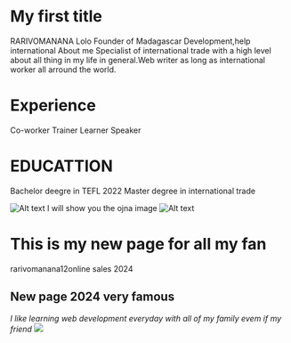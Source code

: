 # My first title
RARIVOMANANA Lolo
Founder of Madagascar Development,help international
About me
Specialist of international trade with a high level about all thing in my life in general.Web writer as long as international worker all arround the world.

# Experience
Co-worker
Trainer
Learner
Speaker
# EDUCATTION
Bachelor deegre in TEFL 2022
Master degree in international trade

![Alt text](https://picsum.photos/200/300)
I will show you the ojna image
![Alt text](./onja_logo.png)
# This is my new page for all my fan 
rarivomanana12online sales 2024

## New page 2024 very famous
*I like learning web development everyday with all of my family evem if my friend*
 <img src='./non_markdown_image.png'>
 
